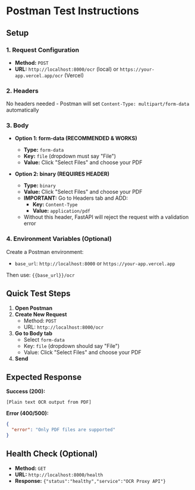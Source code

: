 # Postman Test Instructions

## Setup

### 1. Request Configuration
- **Method:** `POST`
- **URL:** `http://localhost:8000/ocr` (local) or `https://your-app.vercel.app/ocr` (Vercel)

### 2. Headers
No headers needed - Postman will set `Content-Type: multipart/form-data` automatically

### 3. Body
- **Option 1: form-data (RECOMMENDED & WORKS)**
  - **Type:** `form-data`
  - **Key:** `file` (dropdown must say "File")
  - **Value:** Click "Select Files" and choose your PDF
  
- **Option 2: binary (REQUIRES HEADER)**
  - **Type:** `binary`
  - **Value:** Click "Select Files" and choose your PDF
  - **IMPORTANT:** Go to Headers tab and ADD:
    - **Key:** `Content-Type`
    - **Value:** `application/pdf`
  - Without this header, FastAPI will reject the request with a validation error

### 4. Environment Variables (Optional)
Create a Postman environment:
- `base_url`: `http://localhost:8000` or `https://your-app.vercel.app`

Then use: `{{base_url}}/ocr`

## Quick Test Steps

1. **Open Postman**
2. **Create New Request**
   - Method: `POST`
   - URL: `http://localhost:8000/ocr`
3. **Go to Body tab**
   - Select `form-data`
   - Key: `file` (dropdown should say "File")
   - Value: Click "Select Files" and choose your PDF
4. **Send**

## Expected Response

**Success (200):**
```
[Plain text OCR output from PDF]
```

**Error (400/500):**
```json
{
  "error": "Only PDF files are supported"
}
```

## Health Check (Optional)

- **Method:** `GET`
- **URL:** `http://localhost:8000/health`
- **Response:** `{"status":"healthy","service":"OCR Proxy API"}`



